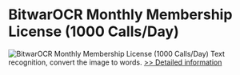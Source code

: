 # BitwarOCR Monthly Membership License (1000 Calls/Day)
![BitwarOCR Monthly Membership License (1000 Calls/Day)](https://mycommerce.akamaized.net/api/pimages/P300986661/BIG/300986661.PNG)
Text recognition, convert the image to words.
[>> Detailed information](https://secure.shareit.com/shareit/product.html?productid=300986661&affiliateid=200057808)